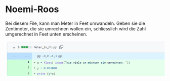 # Noemi-Roos

Bei diesem File, kann man Meter in Feet umwandeln. Geben sie die Zentimeter, die sie umrechnen wollen ein, schliesslich wird die Zahl umgerechnet in Feet unten erscheinen.

![](screenshot.png)
